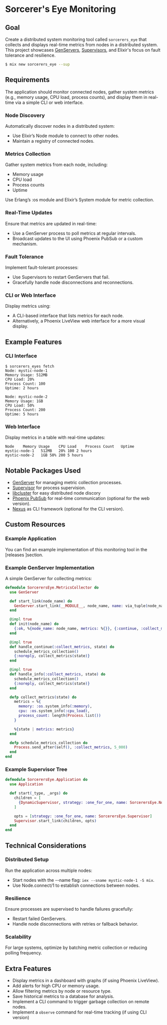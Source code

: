 # Sorcerer's Eye Monitoring

## Goal

Create a distributed system monitoring tool called `sorcerers_eye` that collects and displays real-time metrics from nodes in a distributed system. This project showcases [GenServers](https://hexdocs.pm/elixir/GenServer.html), [Supervisors](https://hexdocs.pm/elixir/Supervisor.html), and Elixir's focus on fault tolerance and resilience.

```sh
$ mix new sorcerers_eye --sup
```

## Requirements

The application should monitor connected nodes, gather system metrics (e.g., memory usage, CPU load, process counts), and display them in real-time via a simple CLI or web interface.

### Node Discovery

Automatically discover nodes in a distributed system:
-	Use Elixir’s Node module to connect to other nodes.
-	Maintain a registry of connected nodes.

### Metrics Collection

Gather system metrics from each node, including:
-	Memory usage
-	CPU load
-	Process counts
-	Uptime

Use Erlang’s :os module and Elixir’s System module for metric collection.

### Real-Time Updates

Ensure that metrics are updated in real-time:
-	Use a GenServer process to poll metrics at regular intervals.
-	Broadcast updates to the UI using Phoenix PubSub or a custom mechanism.

### Fault Tolerance

Implement fault-tolerant processes:
-	Use Supervisors to restart GenServers that fail.
-	Gracefully handle node disconnections and reconnections.

### CLI or Web Interface

Display metrics using:
-	A CLI-based interface that lists metrics for each node.
-	Alternatively, a Phoenix LiveView web interface for a more visual display.

## Example Features

### CLI Interface

```
$ sorcerers_eyes fetch
Node: mystic-node-1
Memory Usage: 512MB
CPU Load: 20%
Process Count: 100
Uptime: 2 hours

Node: mystic-node-2
Memory Usage: 1GB
CPU Load: 50%
Process Count: 200
Uptime: 5 hours
```

### Web Interface

Display metrics in a table with real-time updates:

```
Node	Memory Usage	CPU Load	Process Count	Uptime
mystic-node-1	512MB	20%	100	2 hours
mystic-node-2	1GB	50%	200	5 hours
```

## Notable Packages Used

-	[GenServer](https://hexdocs.pm/elixir/GenServer.html) for managing metric collection processes.
-	[Supervisor](https://hexdocs.pm/elixir/Supervisor.html) for process supervision.
- [libcluster](https://hexdocs.pm/libcluster/readme.html) for easy distributed node discory
-	[Phoenix PubSub](https://hexdocs.pm/phoenix_pub_sub) for real-time communication (optional for the web version).
- [Nexus](https://https://hexdocs.pm/nexus_cli) as CLI framework (optional for the CLI version).

## Custom Resources

### Example Application

You can find an example implementation of this monitoring tool in the [releases ]section.

### Example GenServer Implementation

A simple GenServer for collecting metrics:

```ex
defmodule SorcerersEye.MetricsCollector do
  use GenServer

  def start_link(node_name) do
    GenServer.start_link(__MODULE__, node_name, name: via_tuple(node_name))
  end

  @impl true
  def init(node_name) do
    {:ok, %{node_name: node_name, metrics: %{}}, {:continue, :collect_metrics}}
  end

  @impl true
  def handle_continue(:collect_metrics, state) do
    schedule_metrics_collection()
    {:noreply, collect_metrics(state)}
  end

  @impl true
  def handle_info(:collect_metrics, state) do
    schedule_metrics_collection()
    {:noreply, collect_metrics(state)}
  end

  defp collect_metrics(state) do
    metrics = %{
      memory: :os.system_info(:memory),
      cpu: :os.system_info(:cpu_load),
      process_count: length(Process.list())
    }

    %{state | metrics: metrics}
  end

  defp schedule_metrics_collection do
    Process.send_after(self(), :collect_metrics, 5_000)
  end
end
```

### Example Supervisor Tree

```ex
defmodule SorcerersEye.Application do
  use Application

  def start(_type, _args) do
    children = [
      {DynamicSupervisor, strategy: :one_for_one, name: SorcerersEye.NodeSupervisor}
    ]

    opts = [strategy: :one_for_one, name: SorcerersEye.Supervisor]
    Supervisor.start_link(children, opts)
  end
end
```

## Technical Considerations

### Distributed Setup

Run the application across multiple nodes:
-	Start nodes with the --name flag: `iex --sname mystic-node-1 -S mix`.
-	Use Node.connect/1 to establish connections between nodes.

### Resilience

Ensure processes are supervised to handle failures gracefully:
-	Restart failed GenServers.
-	Handle node disconnections with retries or fallback behavior.

### Scalability

For large systems, optimize by batching metric collection or reducing polling frequency.

## Extra Features

-	Display metrics in a dashboard with graphs (if using Phoenix LiveView).
-	Add alerts for high CPU or memory usage.
-	Allow filtering metrics by node or resource type.
-	Save historical metrics to a database for analysis.
-	Implement a CLI command to trigger garbage collection on remote nodes.
- Implement a `observe` command for real-time tracking (if using CLI version)


